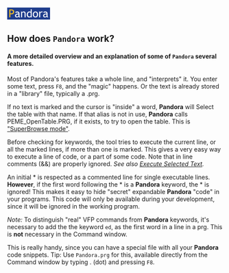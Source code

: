 [![Pandora](Images/pandora2.png)](../readme.md)

## How does `Pandora` work? 
#### A more detailed overview and an explanation of some of `Pandora` several features. 

Most of Pandora's features take a whole line, and "interprets" it. You enter some text, press `F8`, and the "magic" happens. Or the text is already stored in a "library" file, typically a .prg. 

If no text is marked and the cursor is "inside" a word, **Pandora** will Select the table with that name. If that alias is not in use, **Pandora** calls PEME_OpenTable.PRG, if it exists, to try to open the table. This is ["SuperBrowse mode"](pansb.md).

Before checking for keywords, the tool tries to execute the current line, or all the marked lines, if more than one is marked. This gives a very easy way to execute a line of code, or a part of some code. Note that in line comments (&&) are properly ignored. *See also [Execute Selected Text](panrc.md).*  

An initial \* is respected as a commented line for single executable lines. **However**, if the first word following the \* is a **Pandora** keyword, the \* is ignored! This makes it easy to hide "secret" expandable **Pandora** "code" in your programs. This code will only be available during your development, since it will be ignored in the working program.

*Note:* To distinguish "real" VFP commands from **Pandora** keywords, it's necessary to add the the keyword `ed`, as the first word in a line in a prg. This is **not** necessary in the Command window. 

This is really handy, since you can have a special file with all your **Pandora** code snippets. Tip: Use `Pandora.prg` for this, available directly from the Command window by typing . (dot) and pressing `F8`.